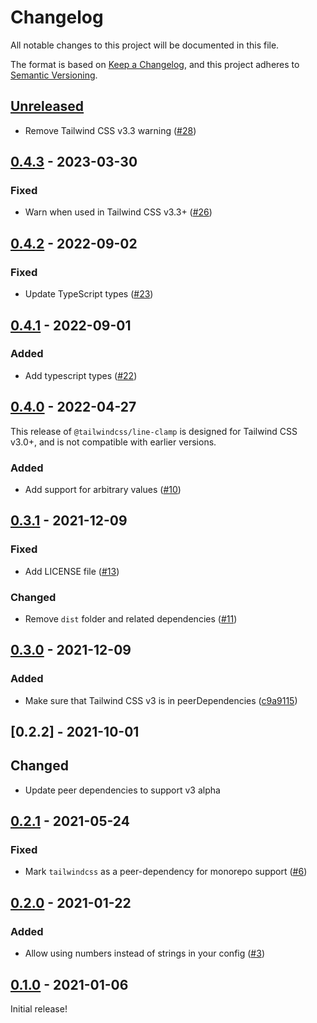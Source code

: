# Changelog

All notable changes to this project will be documented in this file.

The format is based on [Keep a Changelog](https://keepachangelog.com/en/1.0.0/),
and this project adheres to [Semantic Versioning](https://semver.org/spec/v2.0.0.html).

## [Unreleased]

- Remove Tailwind CSS v3.3 warning ([#28](https://github.com/tailwindlabs/tailwindcss-line-clamp/pull/28))

## [0.4.3] - 2023-03-30

### Fixed

- Warn when used in Tailwind CSS v3.3+ ([#26](https://github.com/tailwindlabs/tailwindcss-line-clamp/pull/26))

## [0.4.2] - 2022-09-02

### Fixed

- Update TypeScript types ([#23](https://github.com/tailwindlabs/tailwindcss-line-clamp/pull/23))

## [0.4.1] - 2022-09-01

### Added

- Add typescript types ([#22](https://github.com/tailwindlabs/tailwindcss-line-clamp/pull/22))

## [0.4.0] - 2022-04-27

This release of `@tailwindcss/line-clamp` is designed for Tailwind CSS v3.0+, and is not compatible with earlier versions.

### Added

- Add support for arbitrary values ([#10](https://github.com/tailwindlabs/tailwindcss-line-clamp/pull/10))

## [0.3.1] - 2021-12-09

### Fixed

- Add LICENSE file ([#13](https://github.com/tailwindlabs/tailwindcss-line-clamp/pull/13))

### Changed

- Remove `dist` folder and related dependencies ([#11](https://github.com/tailwindlabs/tailwindcss-line-clamp/pull/11))

## [0.3.0] - 2021-12-09

### Added

- Make sure that Tailwind CSS v3 is in peerDependencies ([c9a9115](https://github.com/tailwindlabs/tailwindcss-line-clamp/commit/c9a9115))

## [0.2.2] - 2021-10-01

## Changed

- Update peer dependencies to support v3 alpha

## [0.2.1] - 2021-05-24

### Fixed

- Mark `tailwindcss` as a peer-dependency for monorepo support ([#6](https://github.com/tailwindlabs/tailwindcss-line-clamp/pull/6))

## [0.2.0] - 2021-01-22

### Added

- Allow using numbers instead of strings in your config ([#3](https://github.com/tailwindlabs/tailwindcss-line-clamp/pull/3))

## [0.1.0] - 2021-01-06

Initial release!

[unreleased]: https://github.com/tailwindlabs/tailwindcss-line-clamp/compare/v0.4.3...HEAD
[0.4.3]: https://github.com/tailwindlabs/tailwindcss-line-clamp/compare/v0.4.2...v0.4.3
[0.4.2]: https://github.com/tailwindlabs/tailwindcss-line-clamp/compare/v0.4.1...v0.4.2
[0.4.1]: https://github.com/tailwindlabs/tailwindcss-line-clamp/compare/v0.4.0...v0.4.1
[0.4.0]: https://github.com/tailwindlabs/tailwindcss-line-clamp/compare/v0.3.1...v0.4.0
[0.3.1]: https://github.com/tailwindlabs/tailwindcss-line-clamp/compare/v0.3.0...v0.3.1
[0.3.0]: https://github.com/tailwindlabs/tailwindcss-line-clamp/compare/v0.2.1...v0.3.0
[0.2.1]: https://github.com/tailwindlabs/tailwindcss-line-clamp/compare/v0.2.0...v0.2.1
[0.2.0]: https://github.com/tailwindlabs/tailwindcss-line-clamp/compare/v0.1.0...v0.2.0
[0.1.0]: https://github.com/tailwindlabs/tailwindcss-line-clamp/releases/tag/v0.1.0
